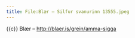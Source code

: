 ```yaml
---
title: File:Blær – Silfur svanurinn 13555.jpeg
---
```


{{c}} Blær – http://blaer.is/grein/amma-sigga